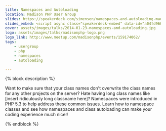 ```yaml
---
title: Namespaces and Autoloading
location: Madison PHP User Group
slides: https://speakerdeck.com/simensen/namespaces-and-autoloading-madison-php-2014
slides_embed: <script async class="speakerdeck-embed" data-id="a04fd96066ba013123991ed4354c453c" data-ratio="1.77777777777778" src="//speakerdeck.com/assets/embed.js"></script>
cover: assets/images/talks/2014-01-23-namespaces-and-autoloading.jpg
logo: assets/images/talks/madisonphp-logo.png
logo_link: http://www.meetup.com/madisonphp/events/159174062/
tags:
    - usergroup
    - php
    - namespaces
    - autoloading

---
```

{% block description %}

Want to make sure that your class names don't overwrite the class names for any other projects on the server? Hate having long class names like [insert ridiculously long classname here]? Namespaces were introduced in PHP 5.3 to help address these common issues. Learn how to namespace classes and see how namespaces and class autoloading can make your coding experience much nicer!

{% endblock %}
